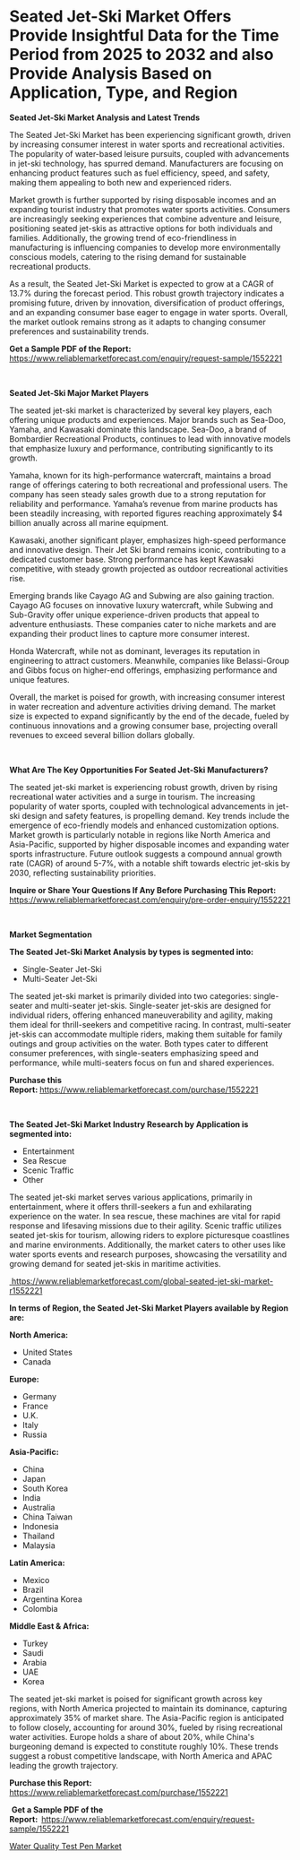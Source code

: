 <p><h1>Seated Jet-Ski Market Offers Provide Insightful Data for the Time Period from 2025 to 2032 and also Provide Analysis Based on Application, Type, and Region</h1></p><p><strong>Seated Jet-Ski Market Analysis and Latest Trends</strong></p>
<p><p>The Seated Jet-Ski Market has been experiencing significant growth, driven by increasing consumer interest in water sports and recreational activities. The popularity of water-based leisure pursuits, coupled with advancements in jet-ski technology, has spurred demand. Manufacturers are focusing on enhancing product features such as fuel efficiency, speed, and safety, making them appealing to both new and experienced riders.</p><p>Market growth is further supported by rising disposable incomes and an expanding tourist industry that promotes water sports activities. Consumers are increasingly seeking experiences that combine adventure and leisure, positioning seated jet-skis as attractive options for both individuals and families. Additionally, the growing trend of eco-friendliness in manufacturing is influencing companies to develop more environmentally conscious models, catering to the rising demand for sustainable recreational products.</p><p>As a result, the Seated Jet-Ski Market is expected to grow at a CAGR of 13.7% during the forecast period. This robust growth trajectory indicates a promising future, driven by innovation, diversification of product offerings, and an expanding consumer base eager to engage in water sports. Overall, the market outlook remains strong as it adapts to changing consumer preferences and sustainability trends.</p></p>
<p><strong>Get a Sample PDF of the Report:&nbsp;</strong> <a href="https://www.reliablemarketforecast.com/enquiry/request-sample/1552221?utm_campaign=2778&utm_medium=2&utm_source=Github&utm_content=ia&utm_term=05042025&utm_id=seated-jet-ski">https://www.reliablemarketforecast.com/enquiry/request-sample/1552221</a></p>
<p>&nbsp;</p>
<p><strong>Seated Jet-Ski Major Market Players</strong></p>
<p><p>The seated jet-ski market is characterized by several key players, each offering unique products and experiences. Major brands such as Sea-Doo, Yamaha, and Kawasaki dominate this landscape. Sea-Doo, a brand of Bombardier Recreational Products, continues to lead with innovative models that emphasize luxury and performance, contributing significantly to its growth. </p><p>Yamaha, known for its high-performance watercraft, maintains a broad range of offerings catering to both recreational and professional users. The company has seen steady sales growth due to a strong reputation for reliability and performance. Yamaha’s revenue from marine products has been steadily increasing, with reported figures reaching approximately $4 billion anually across all marine equipment.</p><p>Kawasaki, another significant player, emphasizes high-speed performance and innovative design. Their Jet Ski brand remains iconic, contributing to a dedicated customer base. Strong performance has kept Kawasaki competitive, with steady growth projected as outdoor recreational activities rise.</p><p>Emerging brands like Cayago AG and Subwing are also gaining traction. Cayago AG focuses on innovative luxury watercraft, while Subwing and Sub-Gravity offer unique experience-driven products that appeal to adventure enthusiasts. These companies cater to niche markets and are expanding their product lines to capture more consumer interest.</p><p>Honda Watercraft, while not as dominant, leverages its reputation in engineering to attract customers. Meanwhile, companies like Belassi-Group and Gibbs focus on higher-end offerings, emphasizing performance and unique features.</p><p>Overall, the market is poised for growth, with increasing consumer interest in water recreation and adventure activities driving demand. The market size is expected to expand significantly by the end of the decade, fueled by continuous innovations and a growing consumer base, projecting overall revenues to exceed several billion dollars globally.</p></p>
<p>&nbsp;</p>
<p><strong>What Are The Key Opportunities For Seated Jet-Ski Manufacturers?</strong></p>
<p><p>The seated jet-ski market is experiencing robust growth, driven by rising recreational water activities and a surge in tourism. The increasing popularity of water sports, coupled with technological advancements in jet-ski design and safety features, is propelling demand. Key trends include the emergence of eco-friendly models and enhanced customization options. Market growth is particularly notable in regions like North America and Asia-Pacific, supported by higher disposable incomes and expanding water sports infrastructure. Future outlook suggests a compound annual growth rate (CAGR) of around 5-7%, with a notable shift towards electric jet-skis by 2030, reflecting sustainability priorities.</p></p>
<p><strong>Inquire or Share Your Questions If Any Before Purchasing This Report:</strong> <a href="https://www.reliablemarketforecast.com/enquiry/pre-order-enquiry/1552221?utm_campaign=2778&utm_medium=2&utm_source=Github&utm_content=ia&utm_term=05042025&utm_id=seated-jet-ski">https://www.reliablemarketforecast.com/enquiry/pre-order-enquiry/1552221</a></p>
<p>&nbsp;</p>
<p><strong>Market Segmentation</strong></p>
<p><strong>The Seated Jet-Ski Market Analysis by types is segmented into:</strong></p>
<p><ul><li>Single-Seater Jet-Ski</li><li>Multi-Seater Jet-Ski</li></ul></p>
<p><p>The seated jet-ski market is primarily divided into two categories: single-seater and multi-seater jet-skis. Single-seater jet-skis are designed for individual riders, offering enhanced maneuverability and agility, making them ideal for thrill-seekers and competitive racing. In contrast, multi-seater jet-skis can accommodate multiple riders, making them suitable for family outings and group activities on the water. Both types cater to different consumer preferences, with single-seaters emphasizing speed and performance, while multi-seaters focus on fun and shared experiences.</p></p>
<p><strong>Purchase this Report:&nbsp;</strong><a href="https://www.reliablemarketforecast.com/purchase/1552221?utm_campaign=2778&utm_medium=2&utm_source=Github&utm_content=ia&utm_term=05042025&utm_id=seated-jet-ski">https://www.reliablemarketforecast.com/purchase/1552221</a></p>
<p>&nbsp;</p>
<p><strong>The Seated Jet-Ski Market Industry Research by Application is segmented into:</strong></p>
<p><ul><li>Entertainment</li><li>Sea Rescue</li><li>Scenic Traffic</li><li>Other</li></ul></p>
<p><p>The seated jet-ski market serves various applications, primarily in entertainment, where it offers thrill-seekers a fun and exhilarating experience on the water. In sea rescue, these machines are vital for rapid response and lifesaving missions due to their agility. Scenic traffic utilizes seated jet-skis for tourism, allowing riders to explore picturesque coastlines and marine environments. Additionally, the market caters to other uses like water sports events and research purposes, showcasing the versatility and growing demand for seated jet-skis in maritime activities.</p></p>
<p><a href="https://www.reliablemarketforecast.com/global-seated-jet-ski-market-r1552221?utm_campaign=2778&utm_medium=2&utm_source=Github&utm_content=ia&utm_term=05042025&utm_id=seated-jet-ski">&nbsp;https://www.reliablemarketforecast.com/global-seated-jet-ski-market-r1552221</a></p>
<p><strong>In terms of Region, the Seated Jet-Ski Market Players available by Region are:</strong></p>
<p>
    <p> <strong> North America: </strong>
        <ul>
            <li>United States</li>
            <li>Canada</li>
        </ul>
        </p> 
    <p> <strong> Europe: </strong>
        <ul>
            <li>Germany</li>
            <li>France</li>
            <li>U.K.</li>
            <li>Italy</li>
            <li>Russia</li>
        </ul>
        </p> 
    <p> <strong> Asia-Pacific: </strong>
        <ul>
            <li>China</li>
            <li>Japan</li>
            <li>South Korea</li>
            <li>India</li>
            <li>Australia</li>
            <li>China Taiwan</li>
            <li>Indonesia</li>
            <li>Thailand</li>
            <li>Malaysia</li>
        </ul>
        </p> 
    <p> <strong> Latin America: </strong>
        <ul>
            <li>Mexico</li>
            <li>Brazil</li>
            <li>Argentina Korea</li>
            <li>Colombia</li>
        </ul>
        </p> 
    <p> <strong> Middle East & Africa: </strong>
        <ul>
            <li>Turkey</li>
            <li>Saudi</li>
            <li>Arabia</li>
            <li>UAE</li>
            <li>Korea</li>
        </ul>
    </p>
    </p>
<p><p>The seated jet-ski market is poised for significant growth across key regions, with North America projected to maintain its dominance, capturing approximately 35% of market share. The Asia-Pacific region is anticipated to follow closely, accounting for around 30%, fueled by rising recreational water activities. Europe holds a share of about 20%, while China's burgeoning demand is expected to constitute roughly 10%. These trends suggest a robust competitive landscape, with North America and APAC leading the growth trajectory.</p></p>
<p><strong>Purchase this Report: </strong><a href="https://www.reliablemarketforecast.com/purchase/1552221?utm_campaign=2778&utm_medium=2&utm_source=Github&utm_content=ia&utm_term=05042025&utm_id=seated-jet-ski">https://www.reliablemarketforecast.com/purchase/1552221</a></p>
<p>&nbsp;<strong>Get a Sample PDF of the Report:&nbsp;&nbsp;</strong><a href="https://www.reliablemarketforecast.com/enquiry/request-sample/1552221?utm_campaign=2778&utm_medium=2&utm_source=Github&utm_content=ia&utm_term=05042025&utm_id=seated-jet-ski">https://www.reliablemarketforecast.com/enquiry/request-sample/1552221</a></p>
<p><strong></strong></p>
<p><p><a href="https://github.com/akrachveslov/Market-Research-Report-List-1/blob/main/water-quality-test-pen-market.md?utm_campaign=2778&utm_medium=2&utm_source=Github&utm_content=ia&utm_term=05042025&utm_id=seated-jet-ski">Water Quality Test Pen Market</a></p></p>